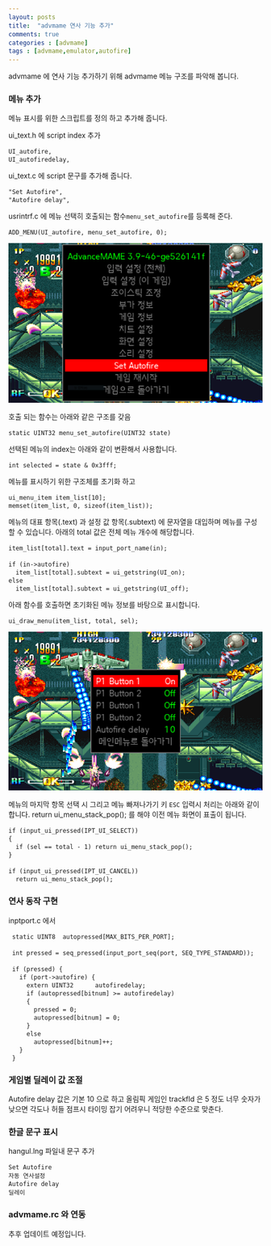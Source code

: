 ```yaml
---
layout: posts
title:  "advmame 연사 기능 추가"
comments: true
categories : [advmame]
tags : [advmame,emulator,autofire]
---
```


advmame 에 연사 기능 추가하기 위해 advmame 메뉴 구조를 파악해 봅니다.

### 메뉴 추가

메뉴 표시를 위한 스크립트를 정의 하고 추가해 줍니다.


ui_text.h 에 script index 추가

    UI_autofire,
    UI_autofiredelay,

ui_text.c 에 script 문구를 추가해 줍니다.

    "Set Autofire",			
    "Autofire delay",

usrintrf.c 에 메뉴 선택히 호출되는 함수`menu_set_autofire`를 등록해 준다.

    ADD_MENU(UI_autofire, menu_set_autofire, 0);

![](/images/2022-09-25/advmame_autofire1.png)


호출 되는 함수는 아래와 같은 구조를 갖음

    static UINT32 menu_set_autofire(UINT32 state)

선택된 메뉴의 index는 아래와 같이 변환해서 사용합니다.

    int selected = state & 0x3fff;

메뉴를 표시하기 위한 구조체를 초기화 하고

    ui_menu_item item_list[10];
    memset(item_list, 0, sizeof(item_list));

메뉴의 대표 항목(.text) 과 설정 값 항목(.subtext) 에 문자열을 대입하며 메뉴를 구성할 수 있습니다. 아래의 total 값은 전체 메뉴 개수에 해당합니다.

    item_list[total].text = input_port_name(in);

    if (in->autofire)
      item_list[total].subtext = ui_getstring(UI_on);
    else
      item_list[total].subtext = ui_getstring(UI_off);

아래 함수를 호출하면 초기화된 메뉴 정보를 바탕으로 표시합니다.

    ui_draw_menu(item_list, total, sel);

![](/images/2022-09-25/advmame_autofire2.png)

메뉴의 마지막 항목 선택 시
그리고 메뉴 빠져나가기 키 `ESC` 입력시 처리는 아래와 같이 합니다.
return ui_menu_stack_pop(); 를 해야 이전 메뉴 화면이 표출이 됩니다.

    if (input_ui_pressed(IPT_UI_SELECT))
    {
      if (sel == total - 1) return ui_menu_stack_pop();
    }

    if (input_ui_pressed(IPT_UI_CANCEL))
      return ui_menu_stack_pop();

### 연사 동작 구현

inptport.c 에서

     static UINT8  autopressed[MAX_BITS_PER_PORT];

     int pressed = seq_pressed(input_port_seq(port, SEQ_TYPE_STANDARD));

     if (pressed) {
       if (port->autofire) {
         extern UINT32		autofiredelay;
         if (autopressed[bitnum] >= autofiredelay)
         {
           pressed = 0;
           autopressed[bitnum] = 0;
         }
         else
           autopressed[bitnum]++;							
       }
     }

### 게임별 딜레이 값 조절

Autofire delay 값은 기본 10 으로 하고
올림픽 게임인 trackfld 은 5 정도 너무 숫자가 낮으면 각도나
허들 점프시 타이밍 잡기 어려우니 적당한 수준으로 맞춘다.

### 한글 문구 표시

hangul.lng 파일내 문구 추가

    Set Autofire
    자동 연사설정			
    Autofire delay
    딜레이

### advmame.rc 와 연동

추후 업데이트 예정입니다. 
